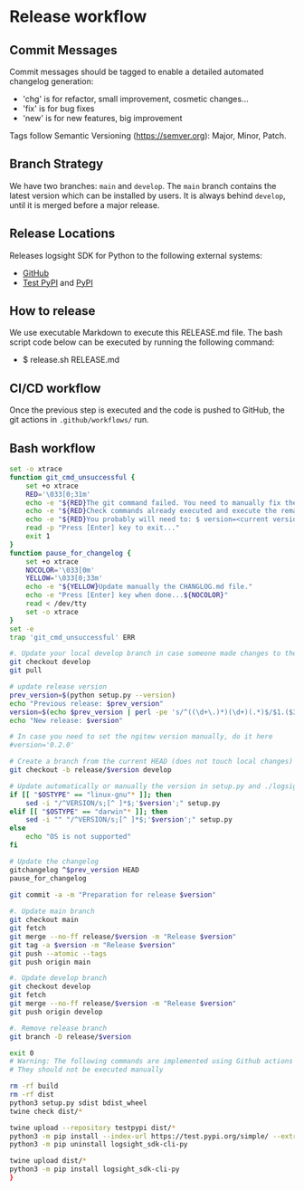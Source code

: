 Release workflow
================

Commit Messages
---------------
Commit messages should be tagged to enable a detailed automated
changelog generation:

-   \'chg\' is for refactor, small improvement, cosmetic changes\...
-   \'fix\' is for bug fixes
-   \'new\' is for new features, big improvement

Tags follow Semantic Versioning (<https://semver.org>): Major, Minor,
Patch.

Branch Strategy
---------------
We have two branches: `main` and `develop`.
The `main` branch contains the latest version which can be installed by users.
It is always behind `develop`, until it is merged before a major release.

Release Locations
-----------------
Releases logsight SDK for Python to the following external systems:

- [GitHub](https://github.com/aiops/logsight-sdk-py)
- [Test PyPI](https://test.pypi.org/search/?q=%22logsight-sdk-py%22&o=) and
    [PyPI](https://pypi.org/search/?q=%22logsight-sdk-py%22&o=)


How to release
--------------
We use executable Markdown to execute this RELEASE.md file.
The bash script code below can be executed by running the following command:
+ $ release.sh RELEASE.md

CI/CD workflow
---------------
Once the previous step is executed and the code is pushed to GitHub, the git actions in `.github/workflows/` run.


Bash workflow
-------------

```bash
set -o xtrace
function git_cmd_unsuccessful {
    set +o xtrace
    RED='\033[0;31m'
    echo -e "${RED}The git command failed. You need to manually fix the problem."
    echo -e "${RED}Check commands already executed and execute the remaining commands manually."
    echo -e "${RED}You probably will need to: $ version=<current version> ."
    read -p "Press [Enter] key to exit..."
    exit 1  
} 
function pause_for_changelog {
    set +o xtrace
    NOCOLOR='\033[0m'
    YELLOW='\033[0;33m' 
    echo -e "${YELLOW}Update manually the CHANGLOG.md file."
    echo -e "Press [Enter] key when done...${NOCOLOR}"
    read < /dev/tty
    set -o xtrace
} 
set -e
trap 'git_cmd_unsuccessful' ERR

#. Update your local develop branch in case someone made changes to the remote develop branch
git checkout develop
git pull

# update release version
prev_version=$(python setup.py --version)
echo "Previous release: $prev_version"
version=$(echo $prev_version | perl -pe 's/^((\d+\.)*)(\d+)(.*)$/$1.($3+1).$4/e')
echo "New release: $version"

# In case you need to set the ngitew version manually, do it here
#version='0.2.0'

# Create a branch from the current HEAD (does not touch local changes)
git checkout -b release/$version develop

# Update automatically or manually the version in setup.py and ./logsight_cli/logsight_sdk-cli.py
if [[ "$OSTYPE" == "linux-gnu"* ]]; then
    sed -i "/^VERSION/s;[^ ]*$;'$version';" setup.py
elif [[ "$OSTYPE" == "darwin"* ]]; then
    sed -i "" "/^VERSION/s;[^ ]*$;'$version';" setup.py
else
    echo "OS is not supported"
fi

# Update the changelog
gitchangelog ^$prev_version HEAD
pause_for_changelog
    
git commit -a -m "Preparation for release $version"

#. Update main branch
git checkout main
git fetch
git merge --no-ff release/$version -m "Release $version"
git tag -a $version -m "Release $version"
git push --atomic --tags
git push origin main

#. Update develop branch
git checkout develop
git fetch
git merge --no-ff release/$version -m "Release $version"
git push origin develop

#. Remove release branch
git branch -D release/$version

exit 0
# Warning: The following commands are implemented using Github actions
# They should not be executed manually

rm -rf build
rm -rf dist
python3 setup.py sdist bdist_wheel
twine check dist/*

twine upload --repository testpypi dist/*
python3 -m pip install --index-url https://test.pypi.org/simple/ --extra-index-url https://pypi.org/simple/ logsight_sdk-cli-py
python3 -m pip uninstall logsight_sdk-cli-py

twine upload dist/*
python3 -m pip install logsight_sdk-cli-py
}
```
